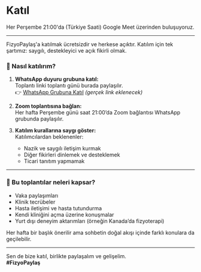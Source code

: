# Katıl  
Her Perşembe 21:00'da (Türkiye Saati) Google Meet üzerinden buluşuyoruz.

---

FizyoPaylaş'a katılmak ücretsizdir ve herkese açıktır. Katılım için tek şartımız: saygılı, destekleyici ve açık fikirli olmak.

### 📌 Nasıl katılırım?

1. **WhatsApp duyuru grubuna katıl:**  
   Toplantı linki toplantı günü burada paylaşılır.  
   👉 [WhatsApp Grubuna Katıl](#) *(gerçek link eklenecek)*

2. **Zoom toplantısına bağlan:**  
   Her hafta Perşembe günü saat 21:00’da Zoom bağlantısı WhatsApp grubunda paylaşılır.

3. **Katılım kurallarına saygı göster:**  
   Katılımcılardan beklenenler:
   - Nazik ve saygılı iletişim kurmak  
   - Diğer fikirleri dinlemek ve desteklemek  
   - Ticari tanıtım yapmamak

---

### 💬 Bu toplantılar neleri kapsar?

- Vaka paylaşımları  
- Klinik tecrübeler  
- Hasta iletişimi ve hasta tutundurma  
- Kendi kliniğini açma üzerine konuşmalar  
- Yurt dışı deneyim aktarımları (örneğin Kanada’da fizyoterapi)

Her hafta bir başlık önerilir ama sohbetin doğal akışı içinde farklı konulara da geçilebilir.

---

Sen de bize katıl, birlikte paylaşalım ve gelişelim.  
**#FizyoPaylaş**